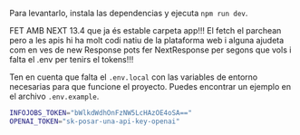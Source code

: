 Para levantarlo, instala las dependencias y ejecuta `npm run dev`.

FET AMB NEXT 13.4 que ja és estable carpeta app!!! El fetch el parchean pero a les apis hi ha molt codi natiu de la plataforma web i alguna ajudeta com en ves de new Response pots fer NextResponse per segons que vols i falta el .env per tenirs el tokens!!!

Ten en cuenta que falta el `.env.local` con las variables de entorno necesarias para que funcione el proyecto. Puedes encontrar un ejemplo en el archivo `.env.example`.

```bash
INFOJOBS_TOKEN="bWlkdWdhOnFzNW5LcHAzOE4oSA=="
OPENAI_TOKEN="sk-posar-una-api-key-openai"
```